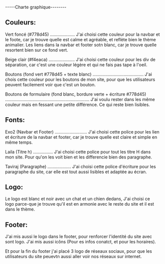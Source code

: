-----Charte graphique--------

Couleurs:
---------
Vert foncé (#778d45)
....................
J'ai choisi cette couleur pour la navbar et le foote, car je trouve quelle est calme et agréable, et reflète bien le thème animalier.
Les liens dans la navbar et footer sotn blanc, car je trouve quelle resortent bien sur ce fond vert.

Beige clair (#f4eaca)
.....................
J'ai choisi cette couleur pour les div de séparation, car c'est une couleur légère et qui ne fais pas tape à l'oeil.

Boutons (fond vert #778d45 + texte blanc)
.........................................
J'ai chois cette couleur pour les boutons de mon site, pour que les utilisateurs peuvent facilement voir que c'est un bouton.

Boutons de formulaire (fond blanc, bordure verte + écriture #778d45)
....................................................................
J'ai voulu rester dans les même couleur mais en fessant une petite différence. Ce qui reste bien lisibles.

Fonts:
-----
Exo2 (Navbar et Footer)
..........................
J'ai choisi cette police pour les lien et écriture de la navbar et footer, car je trouve quelle est claire et simple en même temps.

Laila (Titre h)
................
J'ai choisi cette police pour tout les titre H dans mon site. Pour qu'on les voit bien et les differencie bien des paragraphe.

Taviraj (Paragraphe)
...................
J'ai choisi cette police d'écriture pour les paragraphe du site, car elle est tout aussi lisibles et adaptée au écran.

Logo:
-----
Le logo est blanc et noir avec un chat et un chien dedans, J'ai choisi ce logo parce-que je trouve qu'il est en armonie avec le reste du site et il est dans le thème.

Footer:
-------
J'ai mis aussi le logo dans le footer, pour renforcer l'identité du site avec sont logo.
J'ai mis aussi icôns (Pour es infos conatct, et pour les horaires).

Et pour la fin du footer j'ai placé 3 logo de réseaux sociaux, pour que les utilisateurs du site peuevtn aussi aller voir nos réseaux sur internet.








